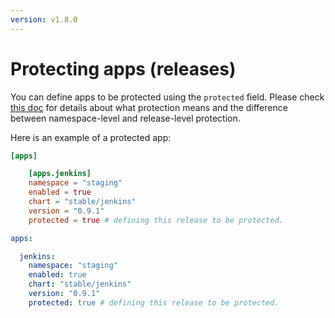 ```yaml
---
version: v1.8.0
---
```


# Protecting apps (releases)

You can define apps to be protected using the `protected` field. Please check [this doc](../misc/protect_namespaces_and_releases.md) for details about what protection means and the difference between namespace-level and release-level protection.

Here is an example of a protected app:

```toml
[apps]

    [apps.jenkins]
    namespace = "staging"
    enabled = true
    chart = "stable/jenkins"
    version = "0.9.1"
    protected = true # defining this release to be protected.
```

```yaml
apps:

  jenkins:
    namespace: "staging"
    enabled: true
    chart: "stable/jenkins"
    version: "0.9.1"
    protected: true # defining this release to be protected.
```
